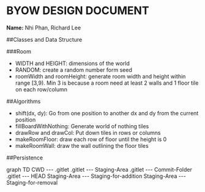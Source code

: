 # BYOW DESIGN DOCUMENT
**Name:** Nhi Phan, Richard Lee

##Classes and Data Structure

###Room

* WIDTH and HEIGHT: dimensions of the world
* RANDOM: create a random number form seed
* roomWidth and roomHeight: generate room width and height within range [3,9). Min 3 is because a room need at least 2 walls and 1 floor tile on each row/column







##Algorithms

* shift(dx, dy): Go from one position to another dx and dy from the current position
* fillBoardWithNothing: Generate world of nothing tiles
* drawRow and drawCol: Put down tiles in rows or columns
* makeRoomFloor: draw each row of floor until the height is 0
* makeRoomWall: draw the wall outlining the floor tiles


##Persistence
<div class="mermaid">
     graph TD
      CWD --- .gitlet
      .gitlet --- Staging-Area
.gitlet --- Commit-Folder
.gitlet --- HEAD
Staging-Area --- Staging-for-addition
Staging-Area --- Staging-for-removal
</div>

